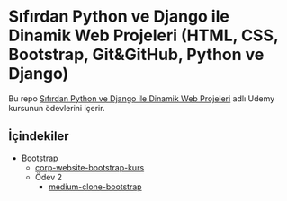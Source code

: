 # Sıfırdan Python ve Django ile Dinamik Web Projeleri (HTML, CSS, Bootstrap, Git&GitHub, Python ve Django)

Bu repo [Sıfırdan Python ve Django ile Dinamik Web Projeleri](https://www.udemy.com/course/sifirdan-python-ve-django-ile-dinamik-web-projeleri/) adlı Udemy kursunun ödevlerini içerir.

## İçindekiler

* Bootstrap
    * [corp-website-bootstrap-kurs](#ödev-1)
  * Ödev 2
    * [medium-clone-bootstrap](https://github.com/birseykoo/python-django-course/tree/main/medium-clone-bootstrap)
